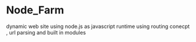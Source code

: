 # Node_Farm
dynamic web site using node.js as javascript runtime using routing conecpt , url parsing and built in modules
